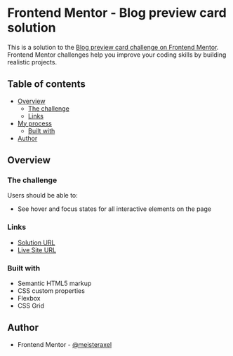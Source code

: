 # Frontend Mentor - Blog preview card solution

This is a solution to the [Blog preview card challenge on Frontend Mentor](https://www.frontendmentor.io/challenges/blog-preview-card-ckPaj01IcS). Frontend Mentor challenges help you improve your coding skills by building realistic projects. 

## Table of contents

- [Overview](#overview)
  - [The challenge](#the-challenge)
  - [Links](#links)
- [My process](#my-process)
  - [Built with](#built-with)
- [Author](#author)


## Overview

### The challenge

Users should be able to:

- See hover and focus states for all interactive elements on the page


### Links

- [Solution URL](https://github.com/meisteraxel/blog-preview-card)
- [Live Site URL](https://meisteraxel.github.io/blog-preview-card/)

### Built with

- Semantic HTML5 markup
- CSS custom properties
- Flexbox
- CSS Grid

## Author
- Frontend Mentor - [@meisteraxel](https://www.frontendmentor.io/profile/meisteraxel)

